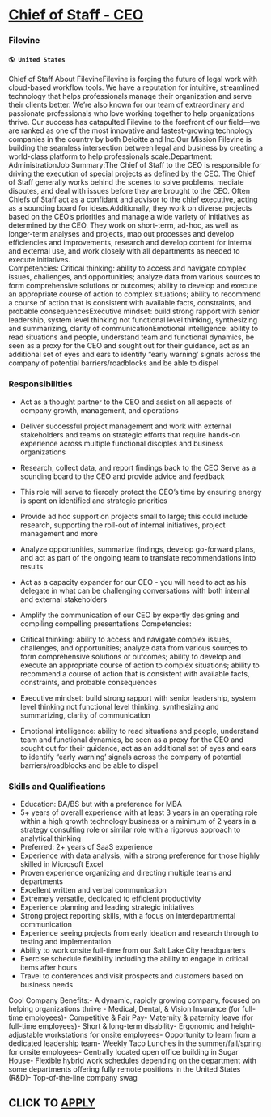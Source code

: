 # [Chief of Staff - CEO](https://www.remotewlb.com/apply/chief-of-staff-ceo)  
### Filevine  
#### `🌎 United States`  
Chief of Staff About FilevineFilevine is forging the future of legal work with cloud-based workflow tools. We have a reputation for intuitive, streamlined technology that helps professionals manage their organization and serve their clients better. We’re also known for our team of extraordinary and passionate professionals who love working together to help organizations thrive. Our success has catapulted Filevine to the forefront of our field—we are ranked as one of the most innovative and fastest-growing technology companies in the country by both Deloitte and Inc.Our Mission Filevine is building the seamless intersection between legal and business by creating a world-class platform to help professionals scale.Department: AdministrationJob Summary:The Chief of Staff to the CEO is responsible for driving the execution of special projects as defined by the CEO. The Chief of Staff generally works behind the scenes to solve problems, mediate disputes, and deal with issues before they are
brought to the CEO. Often Chiefs of Staff act as a confidant and advisor to the chief executive, acting as a sounding board for ideas.Additionally, they work on diverse projects based on the CEO’s priorities and manage a wide variety of initiatives as determined by the CEO. They work on short-term, ad-hoc, as well as longer-term analyses and projects, map out processes and develop efficiencies and improvements, research and develop content for internal and external use, and work closely with all departments as needed to execute initiatives.  
Competencies: Critical thinking: ability to access and navigate complex issues, challenges, and opportunities; analyze data from various sources to form comprehensive solutions or outcomes; ability to develop and execute an appropriate course of action to complex situations; ability to recommend a course of action that is consistent with available facts, constraints, and probable consequencesExecutive mindset: build strong rapport with senior leadership, system level thinking not functional level thinking, synthesizing and summarizing, clarity of communicationEmotional intelligence: ability to read situations and people, understand team and functional dynamics, be seen as a proxy for the CEO and sought out for their guidance, act as an additional set of eyes and ears to identify “early warning’ signals across the company of potential barriers/roadblocks and be able to dispel  

### Responsibilities

  * Act as a thought partner to the CEO and assist on all aspects of company growth, management, and operations
  * Deliver successful project management and work with external stakeholders and teams on strategic efforts that require hands-on experience across multiple functional disciples and business organizations
  * Research, collect data, and report findings back to the CEO Serve as a sounding board to the CEO and provide advice and feedback
  * This role will serve to fiercely protect the CEO’s time by ensuring energy is spent on identified and strategic priorities
  * Provide ad hoc support on projects small to large; this could include research, supporting the roll-out of internal initiatives, project management and more
  * Analyze opportunities, summarize findings, develop go-forward plans, and act as part of the ongoing team to translate recommendations into results
  * Act as a capacity expander for our CEO - you will need to act as his delegate in what can be challenging conversations with both internal and external stakeholders
  * Amplify the communication of our CEO by expertly designing and compiling compelling presentations
Competencies:

  * Critical thinking: ability to access and navigate complex issues, challenges, and opportunities; analyze data from various sources to form comprehensive solutions or outcomes; ability to develop and execute an appropriate course of action to complex situations; ability to recommend a course of action that is consistent with available facts, constraints, and probable consequences
  * Executive mindset: build strong rapport with senior leadership, system level thinking not functional level thinking, synthesizing and summarizing, clarity of communication
  * Emotional intelligence: ability to read situations and people, understand team and functional dynamics, be seen as a proxy for the CEO and sought out for their guidance, act as an additional set of eyes and ears to identify “early warning’ signals across the company of potential barriers/roadblocks and be able to dispel

### Skills and Qualifications

  * Education: BA/BS but with a preference for MBA
  * 5+ years of overall experience with at least 3 years in an operating role within a high growth technology business or a minimum of 2 years in a strategy consulting role or similar role with a rigorous approach to analytical thinking
  * Preferred: 2+ years of SaaS experience
  * Experience with data analysis, with a strong preference for those highly skilled in Microsoft Excel 
  * Proven experience organizing and directing multiple teams and departments
  * Excellent written and verbal communication
  * Extremely versatile, dedicated to efficient productivity
  * Experience planning and leading strategic initiatives
  * Strong project reporting skills, with a focus on interdepartmental communication
  * Experience seeing projects from early ideation and research through to testing and implementation
  * Ability to work onsite full-time from our Salt Lake City headquarters
  * Exercise schedule flexibility including the ability to engage in critical items after hours 
  * Travel to conferences and visit prospects and customers based on business needs

Cool Company Benefits:- A dynamic, rapidly growing company, focused on helping organizations thrive - Medical, Dental, & Vision Insurance (for full-time employees)- Competitive & Fair Pay- Maternity & paternity leave (for full-time employees)- Short & long-term disability- Ergonomic and height-adjustable workstations for onsite employees- Opportunity to learn from a dedicated leadership team- Weekly Taco Lunches in the summer/fall/spring for onsite employees- Centrally located open office building in Sugar House- Flexible hybrid work schedules depending on the department with some departments offering fully remote positions in the United States (R&D)- Top-of-the-line company swag  
## CLICK TO [APPLY](https://www.remotewlb.com/apply/chief-of-staff-ceo)

